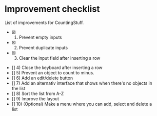 # Improvement checklist

List of improvements for CountingStuff.

- [x] 1. Prevent empty inputs
- [x] 2. Prevent duplicate inputs
- [x] 3. Clear the input field after inserting a row
- [] 4) Close the keyboard after inserting a row
- [] 5) Prevent an object to count to minus.
- [] 6) Add an edit/delete button
- [] 7) Add an alternativ interface that shows when there's no objects in the list
- [] 8) Sort the list from A-Z
- [] 9) Improve the layout
- [] 10) \(Optional) Make a menu where you can add, select and delete a list
